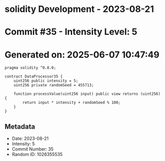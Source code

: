 ﻿# solidity Development - 2023-08-21
# Commit #35 - Intensity Level: 5
# Generated on: 2025-06-07 10:47:49
```solidity
pragma solidity ^0.8.0;

contract DataProcessor35 {
    uint256 public intensity = 5;
    uint256 private randomSeed = 455713;

    function processValue(uint256 input) public view returns (uint256) {
        return input * intensity + randomSeed % 100;
    }
}
```
## Metadata
- Date: 2023-08-21
- Intensity: 5
- Commit Number: 35
- Random ID: 1026355535
